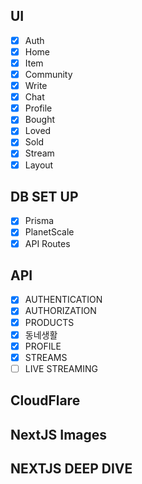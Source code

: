 ## UI
- [x] Auth
- [x] Home
- [x] Item
- [x] Community
- [x] Write
- [x] Chat
- [x] Profile
- [x] Bought
- [x] Loved
- [x] Sold
- [x] Stream
- [x] Layout

## DB SET UP
- [x] Prisma
- [x] PlanetScale
- [x] API Routes

## API
- [x] AUTHENTICATION
- [x] AUTHORIZATION
- [x] PRODUCTS
- [x] 동네생활
- [x] PROFILE
- [x] STREAMS
- [ ] LIVE STREAMING

## CloudFlare

## NextJS Images

## NEXTJS DEEP DIVE